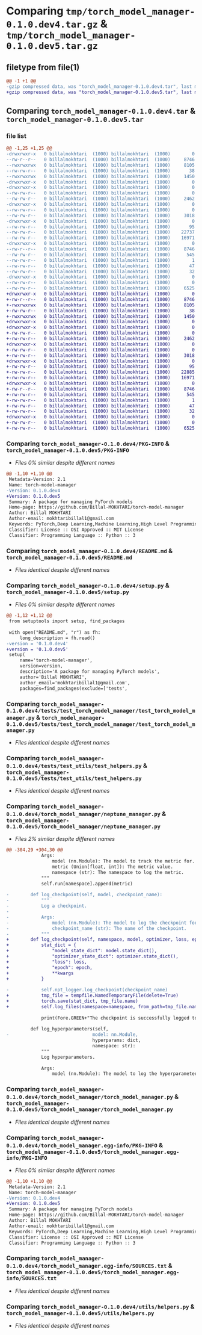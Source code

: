 # Comparing `tmp/torch_model_manager-0.1.0.dev4.tar.gz` & `tmp/torch_model_manager-0.1.0.dev5.tar.gz`

## filetype from file(1)

```diff
@@ -1 +1 @@
-gzip compressed data, was "torch_model_manager-0.1.0.dev4.tar", last modified: Wed May  1 12:17:51 2024, max compression
+gzip compressed data, was "torch_model_manager-0.1.0.dev5.tar", last modified: Wed May  1 12:49:19 2024, max compression
```

## Comparing `torch_model_manager-0.1.0.dev4.tar` & `torch_model_manager-0.1.0.dev5.tar`

### file list

```diff
@@ -1,25 +1,25 @@
-drwxrwxr-x   0 billalmokhtari  (1000) billalmokhtari  (1000)        0 2024-05-01 12:17:51.340164 torch_model_manager-0.1.0.dev4/
--rw-r--r--   0 billalmokhtari  (1000) billalmokhtari  (1000)     8746 2024-05-01 12:17:51.340164 torch_model_manager-0.1.0.dev4/PKG-INFO
--rwxrwxrwx   0 billalmokhtari  (1000) billalmokhtari  (1000)     8105 2024-04-24 08:45:48.000000 torch_model_manager-0.1.0.dev4/README.md
--rw-rw-r--   0 billalmokhtari  (1000) billalmokhtari  (1000)       38 2024-05-01 12:17:51.340164 torch_model_manager-0.1.0.dev4/setup.cfg
--rwxrwxrwx   0 billalmokhtari  (1000) billalmokhtari  (1000)     1450 2024-05-01 12:17:47.000000 torch_model_manager-0.1.0.dev4/setup.py
-drwxrwxr-x   0 billalmokhtari  (1000) billalmokhtari  (1000)        0 2024-05-01 12:17:51.332164 torch_model_manager-0.1.0.dev4/tests/
-drwxrwxr-x   0 billalmokhtari  (1000) billalmokhtari  (1000)        0 2024-05-01 12:17:51.332164 torch_model_manager-0.1.0.dev4/tests/test_torch_model_manager/
--rw-rw-r--   0 billalmokhtari  (1000) billalmokhtari  (1000)        0 2024-04-24 08:45:48.000000 torch_model_manager-0.1.0.dev4/tests/test_torch_model_manager/__init__.py
--rw-rw-r--   0 billalmokhtari  (1000) billalmokhtari  (1000)     2462 2024-04-24 08:45:48.000000 torch_model_manager-0.1.0.dev4/tests/test_torch_model_manager/test_torch_model_manager.py
-drwxrwxr-x   0 billalmokhtari  (1000) billalmokhtari  (1000)        0 2024-05-01 12:17:51.336164 torch_model_manager-0.1.0.dev4/tests/test_utils/
--rw-rw-r--   0 billalmokhtari  (1000) billalmokhtari  (1000)        0 2024-04-24 08:45:48.000000 torch_model_manager-0.1.0.dev4/tests/test_utils/__init__.py
--rw-rw-r--   0 billalmokhtari  (1000) billalmokhtari  (1000)     3018 2024-04-24 08:45:48.000000 torch_model_manager-0.1.0.dev4/tests/test_utils/test_helpers.py
-drwxrwxr-x   0 billalmokhtari  (1000) billalmokhtari  (1000)        0 2024-05-01 12:17:51.336164 torch_model_manager-0.1.0.dev4/torch_model_manager/
--rw-rw-r--   0 billalmokhtari  (1000) billalmokhtari  (1000)       95 2024-04-24 08:45:48.000000 torch_model_manager-0.1.0.dev4/torch_model_manager/__init__.py
--rw-rw-r--   0 billalmokhtari  (1000) billalmokhtari  (1000)    22737 2024-05-01 12:12:13.000000 torch_model_manager-0.1.0.dev4/torch_model_manager/neptune_manager.py
--rw-rw-r--   0 billalmokhtari  (1000) billalmokhtari  (1000)    16971 2024-04-27 14:30:36.000000 torch_model_manager-0.1.0.dev4/torch_model_manager/torch_model_manager.py
-drwxrwxr-x   0 billalmokhtari  (1000) billalmokhtari  (1000)        0 2024-05-01 12:17:51.340164 torch_model_manager-0.1.0.dev4/torch_model_manager.egg-info/
--rw-r--r--   0 billalmokhtari  (1000) billalmokhtari  (1000)     8746 2024-05-01 12:17:51.000000 torch_model_manager-0.1.0.dev4/torch_model_manager.egg-info/PKG-INFO
--rw-rw-r--   0 billalmokhtari  (1000) billalmokhtari  (1000)      545 2024-05-01 12:17:51.000000 torch_model_manager-0.1.0.dev4/torch_model_manager.egg-info/SOURCES.txt
--rw-rw-r--   0 billalmokhtari  (1000) billalmokhtari  (1000)        1 2024-05-01 12:17:51.000000 torch_model_manager-0.1.0.dev4/torch_model_manager.egg-info/dependency_links.txt
--rw-rw-r--   0 billalmokhtari  (1000) billalmokhtari  (1000)       47 2024-05-01 12:17:51.000000 torch_model_manager-0.1.0.dev4/torch_model_manager.egg-info/requires.txt
--rw-rw-r--   0 billalmokhtari  (1000) billalmokhtari  (1000)       32 2024-05-01 12:17:51.000000 torch_model_manager-0.1.0.dev4/torch_model_manager.egg-info/top_level.txt
-drwxrwxr-x   0 billalmokhtari  (1000) billalmokhtari  (1000)        0 2024-05-01 12:17:51.340164 torch_model_manager-0.1.0.dev4/utils/
--rw-rw-r--   0 billalmokhtari  (1000) billalmokhtari  (1000)        0 2024-04-24 08:45:48.000000 torch_model_manager-0.1.0.dev4/utils/__init__.py
--rw-rw-r--   0 billalmokhtari  (1000) billalmokhtari  (1000)     6525 2024-04-28 09:54:06.000000 torch_model_manager-0.1.0.dev4/utils/helpers.py
+drwxrwxr-x   0 billalmokhtari  (1000) billalmokhtari  (1000)        0 2024-05-01 12:49:19.262430 torch_model_manager-0.1.0.dev5/
+-rw-r--r--   0 billalmokhtari  (1000) billalmokhtari  (1000)     8746 2024-05-01 12:49:19.262430 torch_model_manager-0.1.0.dev5/PKG-INFO
+-rwxrwxrwx   0 billalmokhtari  (1000) billalmokhtari  (1000)     8105 2024-04-24 08:45:48.000000 torch_model_manager-0.1.0.dev5/README.md
+-rw-rw-r--   0 billalmokhtari  (1000) billalmokhtari  (1000)       38 2024-05-01 12:49:19.262430 torch_model_manager-0.1.0.dev5/setup.cfg
+-rwxrwxrwx   0 billalmokhtari  (1000) billalmokhtari  (1000)     1450 2024-05-01 12:33:32.000000 torch_model_manager-0.1.0.dev5/setup.py
+drwxrwxr-x   0 billalmokhtari  (1000) billalmokhtari  (1000)        0 2024-05-01 12:49:19.242430 torch_model_manager-0.1.0.dev5/tests/
+drwxrwxr-x   0 billalmokhtari  (1000) billalmokhtari  (1000)        0 2024-05-01 12:49:19.246430 torch_model_manager-0.1.0.dev5/tests/test_torch_model_manager/
+-rw-rw-r--   0 billalmokhtari  (1000) billalmokhtari  (1000)        0 2024-04-24 08:45:48.000000 torch_model_manager-0.1.0.dev5/tests/test_torch_model_manager/__init__.py
+-rw-rw-r--   0 billalmokhtari  (1000) billalmokhtari  (1000)     2462 2024-04-24 08:45:48.000000 torch_model_manager-0.1.0.dev5/tests/test_torch_model_manager/test_torch_model_manager.py
+drwxrwxr-x   0 billalmokhtari  (1000) billalmokhtari  (1000)        0 2024-05-01 12:49:19.246430 torch_model_manager-0.1.0.dev5/tests/test_utils/
+-rw-rw-r--   0 billalmokhtari  (1000) billalmokhtari  (1000)        0 2024-04-24 08:45:48.000000 torch_model_manager-0.1.0.dev5/tests/test_utils/__init__.py
+-rw-rw-r--   0 billalmokhtari  (1000) billalmokhtari  (1000)     3018 2024-04-24 08:45:48.000000 torch_model_manager-0.1.0.dev5/tests/test_utils/test_helpers.py
+drwxrwxr-x   0 billalmokhtari  (1000) billalmokhtari  (1000)        0 2024-05-01 12:49:19.254430 torch_model_manager-0.1.0.dev5/torch_model_manager/
+-rw-rw-r--   0 billalmokhtari  (1000) billalmokhtari  (1000)       95 2024-04-24 08:45:48.000000 torch_model_manager-0.1.0.dev5/torch_model_manager/__init__.py
+-rw-rw-r--   0 billalmokhtari  (1000) billalmokhtari  (1000)    22885 2024-05-01 12:48:18.000000 torch_model_manager-0.1.0.dev5/torch_model_manager/neptune_manager.py
+-rw-rw-r--   0 billalmokhtari  (1000) billalmokhtari  (1000)    16971 2024-04-27 14:30:36.000000 torch_model_manager-0.1.0.dev5/torch_model_manager/torch_model_manager.py
+drwxrwxr-x   0 billalmokhtari  (1000) billalmokhtari  (1000)        0 2024-05-01 12:49:19.262430 torch_model_manager-0.1.0.dev5/torch_model_manager.egg-info/
+-rw-r--r--   0 billalmokhtari  (1000) billalmokhtari  (1000)     8746 2024-05-01 12:49:19.000000 torch_model_manager-0.1.0.dev5/torch_model_manager.egg-info/PKG-INFO
+-rw-rw-r--   0 billalmokhtari  (1000) billalmokhtari  (1000)      545 2024-05-01 12:49:19.000000 torch_model_manager-0.1.0.dev5/torch_model_manager.egg-info/SOURCES.txt
+-rw-rw-r--   0 billalmokhtari  (1000) billalmokhtari  (1000)        1 2024-05-01 12:49:19.000000 torch_model_manager-0.1.0.dev5/torch_model_manager.egg-info/dependency_links.txt
+-rw-rw-r--   0 billalmokhtari  (1000) billalmokhtari  (1000)       47 2024-05-01 12:49:19.000000 torch_model_manager-0.1.0.dev5/torch_model_manager.egg-info/requires.txt
+-rw-rw-r--   0 billalmokhtari  (1000) billalmokhtari  (1000)       32 2024-05-01 12:49:19.000000 torch_model_manager-0.1.0.dev5/torch_model_manager.egg-info/top_level.txt
+drwxrwxr-x   0 billalmokhtari  (1000) billalmokhtari  (1000)        0 2024-05-01 12:49:19.262430 torch_model_manager-0.1.0.dev5/utils/
+-rw-rw-r--   0 billalmokhtari  (1000) billalmokhtari  (1000)        0 2024-04-24 08:45:48.000000 torch_model_manager-0.1.0.dev5/utils/__init__.py
+-rw-rw-r--   0 billalmokhtari  (1000) billalmokhtari  (1000)     6525 2024-04-28 09:54:06.000000 torch_model_manager-0.1.0.dev5/utils/helpers.py
```

### Comparing `torch_model_manager-0.1.0.dev4/PKG-INFO` & `torch_model_manager-0.1.0.dev5/PKG-INFO`

 * *Files 0% similar despite different names*

```diff
@@ -1,10 +1,10 @@
 Metadata-Version: 2.1
 Name: torch-model-manager
-Version: 0.1.0.dev4
+Version: 0.1.0.dev5
 Summary: A package for managing PyTorch models
 Home-page: https://github.com/Billal-MOKHTARI/torch-model-manager
 Author: Billal MOKHTARI
 Author-email: mokhtaribillal1@gmail.com
 Keywords: PyTorch,Deep Learning,Machine Learning,High Level Programming
 Classifier: License :: OSI Approved :: MIT License
 Classifier: Programming Language :: Python :: 3
```

### Comparing `torch_model_manager-0.1.0.dev4/README.md` & `torch_model_manager-0.1.0.dev5/README.md`

 * *Files identical despite different names*

### Comparing `torch_model_manager-0.1.0.dev4/setup.py` & `torch_model_manager-0.1.0.dev5/setup.py`

 * *Files 0% similar despite different names*

```diff
@@ -1,12 +1,12 @@
 from setuptools import setup, find_packages
 
 with open("README.md", "r") as fh:
     long_description = fh.read()
-version = '0.1.0.dev4'
+version = '0.1.0.dev5'
 setup(
     name='torch-model-manager',
     version=version,
     description='A package for managing PyTorch models',
     author='Billal MOKHTARI',
     author_email='mokhtaribillal1@gmail.com',
     packages=find_packages(exclude=['tests',
```

### Comparing `torch_model_manager-0.1.0.dev4/tests/test_torch_model_manager/test_torch_model_manager.py` & `torch_model_manager-0.1.0.dev5/tests/test_torch_model_manager/test_torch_model_manager.py`

 * *Files identical despite different names*

### Comparing `torch_model_manager-0.1.0.dev4/tests/test_utils/test_helpers.py` & `torch_model_manager-0.1.0.dev5/tests/test_utils/test_helpers.py`

 * *Files identical despite different names*

### Comparing `torch_model_manager-0.1.0.dev4/torch_model_manager/neptune_manager.py` & `torch_model_manager-0.1.0.dev5/torch_model_manager/neptune_manager.py`

 * *Files 2% similar despite different names*

```diff
@@ -304,29 +304,30 @@
             Args:
                 model (nn.Module): The model to track the metric for.
                 metric (Union[float, int]): The metric value.
                 namespace (str): The namespace to log the metric.
             """
             self.run[namespace].append(metric)
 
-        def log_checkpoint(self, model, checkpoint_name):
-            """
-            Log a checkpoint.
-
-            Args:
-                model (nn.Module): The model to log the checkpoint for.
-                checkpoint_name (str): The name of the checkpoint.
-            """
+        def log_checkpoint(self, namespace, model, optimizer, loss, epoch, **kwargs):
+            stat_dict = {
+                "model_state_dict": model.state_dict(),
+                "optimizer_state_dict": optimizer.state_dict(),
+                "loss": loss,
+                "epoch": epoch,
+                **kwargs
+            }
             
-            self.npt_logger.log_checkpoint(checkpoint_name)
+            tmp_file = tempfile.NamedTemporaryFile(delete=True)
+            torch.save(stat_dict, tmp_file.name)
+            self.log_files(namespace=namespace, from_path=tmp_file.name, extension='pth')
             
             print(Fore.GREEN+"The checkpoint is successfully logged to Neptune.", Fore.WHITE)
 
         def log_hyperparameters(self, 
-                               model: nn.Module, 
                                hyperparams: dict, 
                                namespace: str):  
             """
             Log hyperparameters.
 
             Args:
                 model (nn.Module): The model to log the hyperparameters for.
```

### Comparing `torch_model_manager-0.1.0.dev4/torch_model_manager/torch_model_manager.py` & `torch_model_manager-0.1.0.dev5/torch_model_manager/torch_model_manager.py`

 * *Files identical despite different names*

### Comparing `torch_model_manager-0.1.0.dev4/torch_model_manager.egg-info/PKG-INFO` & `torch_model_manager-0.1.0.dev5/torch_model_manager.egg-info/PKG-INFO`

 * *Files 0% similar despite different names*

```diff
@@ -1,10 +1,10 @@
 Metadata-Version: 2.1
 Name: torch-model-manager
-Version: 0.1.0.dev4
+Version: 0.1.0.dev5
 Summary: A package for managing PyTorch models
 Home-page: https://github.com/Billal-MOKHTARI/torch-model-manager
 Author: Billal MOKHTARI
 Author-email: mokhtaribillal1@gmail.com
 Keywords: PyTorch,Deep Learning,Machine Learning,High Level Programming
 Classifier: License :: OSI Approved :: MIT License
 Classifier: Programming Language :: Python :: 3
```

### Comparing `torch_model_manager-0.1.0.dev4/torch_model_manager.egg-info/SOURCES.txt` & `torch_model_manager-0.1.0.dev5/torch_model_manager.egg-info/SOURCES.txt`

 * *Files identical despite different names*

### Comparing `torch_model_manager-0.1.0.dev4/utils/helpers.py` & `torch_model_manager-0.1.0.dev5/utils/helpers.py`

 * *Files identical despite different names*

